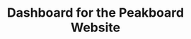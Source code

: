 ---
layout: article
title: Dashboard for the Peakboard Website
description: 
  - In this template you can see a dashboard that is on the official website of Peakboard GmbH. This provides an overview of what Peakboard offers and shows two diagrams that show how much costs and time a company can save with the help of the Peakboard solution.
lang: cn
weight: 1000
isDraft: true
ref: Peakboard-Website-Dashboard
category:
image: Peakboard-Website-Dashboard_CN.png
image_thumbnail: Peakboard-Website-Dashboard_CN_thumbnail.png
download: Peakboard-Website-Dashboard_CN.pbmx
overview_description:
overview_benefits:
overview_data_sources:
---